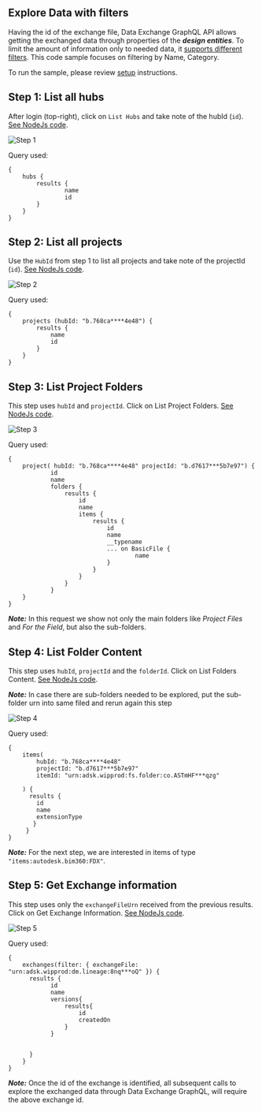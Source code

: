## Explore Data with filters

Having the id of the exchange file, Data Exchange GraphQL API allows getting the exchanged data through properties of the ***design entities***.
To limit the amount of information only to needed data, it [supports different filters](https://forge.autodesk.com/en/docs/fdxgraph/v1/reference/inputs/designentityfilterinput/).
This code sample focuses on filtering by Name, Category.

To run the sample, please review [setup](./README.md#SETUP) instructions.

## Step 1: List all hubs

After login (top-right), click on `List Hubs` and take note of the hubId (`id`). [See NodeJs code](/services/aps/dx.js). 

![Step 1](./images/hubs.png)

Query used:

```
{
    hubs {
        results {
                name
                id
        }
    }
}
```

## Step 2: List all projects

Use the `HubId` from step 1 to list all projects and take note of the projectId (`id`). [See NodeJs code](/services/aps/dx.js).

![Step 2](./images/projects.png)

Query used:

```
{
    projects (hubId: "b.768ca****4e48") {
        results {
            name
            id
        }
    }
}
```

## Step 3: List Project Folders

This step uses `hubId` and `projectId`. Click on List Project Folders. [See NodeJs code](/services/aps/dx.js).

![Step 3](./images/projectFolders.png)

Query used:

```
{
    project( hubId: "b.768ca****4e48" projectId: "b.d7617***5b7e97") {
            id
            name
            folders {
                results {
                    id
                    name
                    items {
                        results {
                            id
                            name
                            __typename
                            ... on BasicFile {
                                    name
                            }
                        }
                    }
                }
            }
    }
}
``` 

***Note:*** In this request we show not only the main folders like *Project Files* and *For the Field*, 
but also the sub-folders.


## Step 4: List Folder Content

This step uses `hubId`, `projectId` and the `folderId`. Click on List Folders Content. [See NodeJs code](/services/aps/dx.js).

***Note:*** In case there are sub-folders needed to be explored, 
put the sub-folder urn into same filed and rerun again this step  

![Step 4](./images/folderContent.png)

Query used:

```
{
    items(
        hubId: "b.768ca****4e48" 
        projectId: "b.d7617***5b7e97"
        itemId: "urn:adsk.wipprod:fs.folder:co.ASTmHF***qzg"
      
    ) {
      results {
        id
        name
        extensionType
       }
     }
}
``` 

***Note:*** For the next step, we are interested in items of type `"items:autodesk.bim360:FDX"`.


## Step 5: Get Exchange information

This step uses only the `exchangeFileUrn` received from the previous results. Click on Get Exchange Information. [See NodeJs code](/services/aps/dx.js).

![Step 5](./images/exchangeInfo.png)

Query used:

```
{
    exchanges(filter: { exchangeFile: "urn:adsk.wipprod:dm.lineage:8nq***oQ" }) {
      results {
            id
            name
            versions{
                results{
                    id
                    createdOn
                }
            }
            
            
      }
    }
}
``` 

***Note:*** Once the id of the exchange is identified, all subsequent calls to explore the exchanged data through Data Exchange GraphQL, will require the above exchange id.